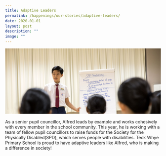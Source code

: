 ```yaml
---
title: Adaptive Leaders
permalink: /happenings/our-stories/adaptive-leaders/
date: 2020-01-01
layout: post
description: ""
image: ""
---
```

![](/images/AdaptiveLeader.jpg)

As a senior pupil councillor, Alfred leads by example and works cohesively with every member in the school community. This year, he is working with a team of fellow pupil councillors to raise funds for the Society for the Physically Disabled(SPD), which serves people with disabilities. Teck Whye Primary School is proud to have adaptive leaders like Alfred, who is making a difference in society!